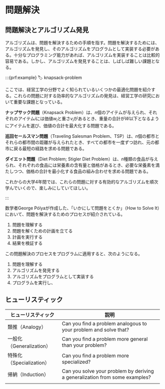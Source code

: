 # 問題解決


## 問題解決とアルゴリズム発見

アルゴリズムは、問題を解決するための手順を指す。問題を解決するためには、アルゴリズムを発見し、そのアルゴリズムをプログラムとして実装する必要がある。十分なプログラミング能力があれば、アルゴリズムを実装することは比較的容易である。しかし、アルゴリズムを発見することは、しばしば難しい課題となる。

:::{prf:example}
:label: knapsack-problem

ここでは、経営工学の分野でよく知られているいくつかの最適化問題を紹介する。これらの問題に対する効率的なアルゴリズムの発見は、経営工学の研究において重要な課題となっている。

**ナップサック問題**（Knapsack Problem）は、$n$個のアイテムが与えられ、それぞれのアイテム$i$には価値$w_i$と重さ$v_i$があるとき、重量の合計が$W$以下となるようにアイテムを選び、価値の合計を最大化する問題である。

**巡回セールスマン問題**（Traveling Salesman Problem、TSP）は、$n$個の都市とそれらの都市間の距離が与えられたとき、すべての都市を一度ずつ訪れ、元の都市に戻る最短の経路を求める問題である。

**ダイエット問題**（Diet Problem; Stigler Diet Problem）は、$n$種類の食品が与えられ、それぞれの食品には栄養素の含有量と価格があるとき、必要な栄養素を満たしつつ、価格の合計を最小化する食品の組み合わせを求める問題である。

これからの大学4年間では、これらの問題に対する有効的なアルゴリズムを順次学んでいくので、楽しみにしていてほしい。

:::

数学者George Pólyaが作成した、「いかにして問題をとくか」（How to Solve It）において、問題を解決するためのプロセスが紹介されている。

1. 問題を理解する
2. 問題を解くための計画を立てる
3. 計画を実行する
4. 結果を検証する

この問題解決のプロセスをプログラムに適用すると、次のようになる。

1. 問題を理解する
2. アルゴリズムを発見する
3. アルゴリズムをプログラムとして実装する
4. プログラムを実行し、

## ヒューリスティック

| ヒューリスティック       | 説明                                                                        |
| ------------------------ | --------------------------------------------------------------------------- |
| 類推（Analogy）          | Can you find a problem analogous to your problem and solve that?            |
| 一般化（Generalization） | Can you find a problem more general than your problem?                      |
| 特殊化（Specialization） | Can you find a problem more specialized?                                    |
| 帰納（Induction）        | Can you solve your problem by deriving a generalization from some examples? |
|                          |